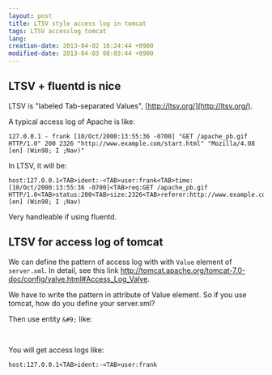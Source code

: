 ```yaml
---
layout: post
title: LTSV style access log in tomcat
tags: LTSV accesslog tomcat
lang: 
creation-date: 2013-04-02 16:24:44 +0900
modified-date: 2013-04-03 08:03:44 +0900
---
```

## LTSV + fluentd is nice

LTSV is "labeled Tab-separated Values", [http://ltsv.org/](http://ltsv.org/).

A typical access log of Apache is like:

    127.0.0.1 - frank [10/Oct/2000:13:55:36 -0700] "GET /apache_pb.gif HTTP/1.0" 200 2326 "http://www.example.com/start.html" "Mozilla/4.08 [en] (Win98; I ;Nav)"

In LTSV, it will be:

    host:127.0.0.1<TAB>ident:-<TAB>user:frank<TAB>time:[10/Oct/2000:13:55:36 -0700]<TAB>req:GET /apache_pb.gif HTTP/1.0<TAB>status:200<TAB>size:2326<TAB>referer:http://www.example.com/start.html<TAB>ua:Mozilla/4.08 [en] (Win98; I ;Nav)

Very handleable if using fluentd.

## LTSV for access log of tomcat

We can define the pattern of access log with with `Value` element of `server.xml`.
In detail, see this link <http://tomcat.apache.org/tomcat-7.0-doc/config/valve.html#Access_Log_Valve>.

We have to write the pattern in attribute of Value element.
So if you use tomcat, how do you define your server.xml?

Then use entity `&#9;` like:

<pre class="brush: xml">
<Value ...
  pattern="host:%h&amp;#9;ident:%l&amp;#9;user:%u" />
</pre>

You will get access logs like:

    host:127.0.0.1<TAB>ident:-<TAB>user:frank
